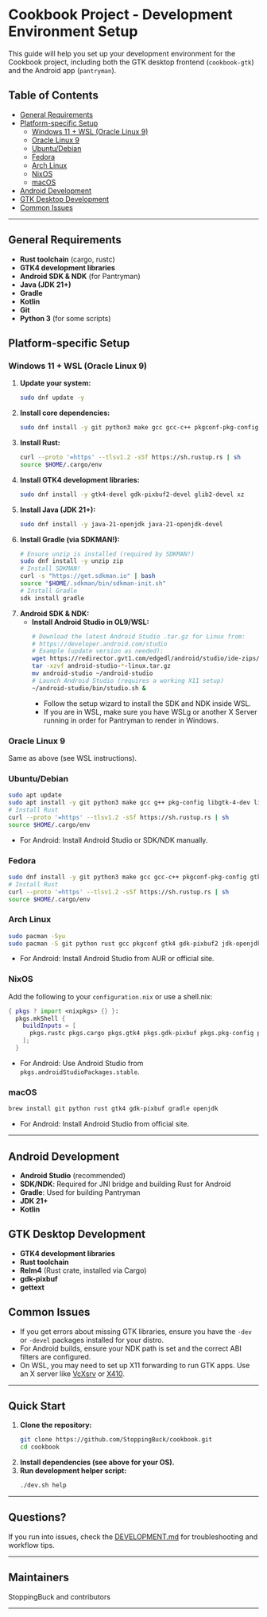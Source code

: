 # Cookbook Project - Development Environment Setup

This guide will help you set up your development environment for the Cookbook project, including both the GTK desktop frontend (`cookbook-gtk`) and the Android app (`pantryman`).

## Table of Contents
- [General Requirements](#general-requirements)
- [Platform-specific Setup](#platform-specific-setup)
  - [Windows 11 + WSL (Oracle Linux 9)](#windows-11--wsl-oracle-linux-9)
  - [Oracle Linux 9](#oracle-linux-9)
  - [Ubuntu/Debian](#ubuntudebian)
  - [Fedora](#fedora)
  - [Arch Linux](#arch-linux)
  - [NixOS](#nixos)
  - [macOS](#macos)
- [Android Development](#android-development)
- [GTK Desktop Development](#gtk-desktop-development)
- [Common Issues](#common-issues)

---

## General Requirements

- **Rust toolchain** (cargo, rustc)
- **GTK4 development libraries**
- **Android SDK & NDK** (for Pantryman)
- **Java (JDK 21+)**
- **Gradle**
- **Kotlin**
- **Git**
- **Python 3** (for some scripts)

## Platform-specific Setup

### Windows 11 + WSL (Oracle Linux 9)

1. **Update your system:**
   ```bash
   sudo dnf update -y
   ```
2. **Install core dependencies:**
   ```bash
   sudo dnf install -y git python3 make gcc gcc-c++ pkgconf-pkg-config
   ```
3. **Install Rust:**
   ```bash
   curl --proto '=https' --tlsv1.2 -sSf https://sh.rustup.rs | sh
   source $HOME/.cargo/env
   ```
4. **Install GTK4 development libraries:**
   ```bash
   sudo dnf install -y gtk4-devel gdk-pixbuf2-devel glib2-devel xz
   ```
5. **Install Java (JDK 21+):**
   ```bash
   sudo dnf install -y java-21-openjdk java-21-openjdk-devel
   ```
6. **Install Gradle (via SDKMAN!):**
   ```bash
   # Ensure unzip is installed (required by SDKMAN!)
   sudo dnf install -y unzip zip
   # Install SDKMAN!
   curl -s "https://get.sdkman.io" | bash
   source "$HOME/.sdkman/bin/sdkman-init.sh"
   # Install Gradle
   sdk install gradle
   ```
7. **Android SDK & NDK:**
   - **Install Android Studio in OL9/WSL:**
     ```bash
     # Download the latest Android Studio .tar.gz for Linux from:
     # https://developer.android.com/studio
     # Example (update version as needed):
     wget https://redirector.gvt1.com/edgedl/android/studio/ide-zips/2025.1.1.14/android-studio-2025.1.1.14-linux.tar.gz
     tar -xzvf android-studio-*-linux.tar.gz
     mv android-studio ~/android-studio
     # Launch Android Studio (requires a working X11 setup)
     ~/android-studio/bin/studio.sh &
     ```
     - Follow the setup wizard to install the SDK and NDK inside WSL.
     - If you are in WSL, make sure you have WSLg or another X Server running in order for Pantryman to render in Windows.

### Oracle Linux 9

Same as above (see WSL instructions).

### Ubuntu/Debian

```bash
sudo apt update
sudo apt install -y git python3 make gcc g++ pkg-config libgtk-4-dev libgdk-pixbuf-2.0-dev openjdk-21-jdk gradle
# Install Rust
curl --proto '=https' --tlsv1.2 -sSf https://sh.rustup.rs | sh
source $HOME/.cargo/env
```
- For Android: Install Android Studio or SDK/NDK manually.

### Fedora

```bash
sudo dnf install -y git python3 make gcc gcc-c++ pkgconf-pkg-config gtk4-devel gdk-pixbuf2-devel java-21-openjdk java-21-openjdk-devel gradle
# Install Rust
curl --proto '=https' --tlsv1.2 -sSf https://sh.rustup.rs | sh
source $HOME/.cargo/env
```

### Arch Linux

```bash
sudo pacman -Syu
sudo pacman -S git python rust gcc pkgconf gtk4 gdk-pixbuf2 jdk-openjdk gradle
```
- For Android: Install Android Studio from AUR or official site.

### NixOS

Add the following to your `configuration.nix` or use a shell.nix:
```nix
{ pkgs ? import <nixpkgs> {} }:
  pkgs.mkShell {
    buildInputs = [
      pkgs.rustc pkgs.cargo pkgs.gtk4 pkgs.gdk-pixbuf pkgs.pkg-config pkgs.openjdk pkgs.gradle pkgs.git pkgs.python3
    ];
  }
```
- For Android: Use Android Studio from `pkgs.androidStudioPackages.stable`.

### macOS

```bash
brew install git python rust gtk4 gdk-pixbuf gradle openjdk
```
- For Android: Install Android Studio from official site.

---

## Android Development

- **Android Studio** (recommended)
- **SDK/NDK**: Required for JNI bridge and building Rust for Android
- **Gradle**: Used for building Pantryman
- **JDK 21+**
- **Kotlin**

## GTK Desktop Development

- **GTK4 development libraries**
- **Rust toolchain**
- **Relm4** (Rust crate, installed via Cargo)
- **gdk-pixbuf**
- **gettext**

## Common Issues

- If you get errors about missing GTK libraries, ensure you have the `-dev` or `-devel` packages installed for your distro.
- For Android builds, ensure your NDK path is set and the correct ABI filters are configured.
- On WSL, you may need to set up X11 forwarding to run GTK apps. Use an X server like [VcXsrv](https://sourceforge.net/projects/vcxsrv/) or [X410](https://x410.dev/).

---

## Quick Start

1. **Clone the repository:**
   ```bash
   git clone https://github.com/StoppingBuck/cookbook.git
   cd cookbook
   ```
2. **Install dependencies (see above for your OS).**
3. **Run development helper script:**
   ```bash
   ./dev.sh help
   ```

---

## Questions?
If you run into issues, check the [DEVELOPMENT.md](DEVELOPMENT.md) for troubleshooting and workflow tips.

---

## Maintainers
StoppingBuck and contributors

---
